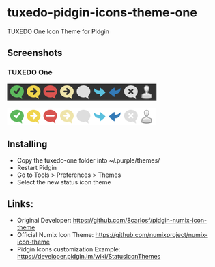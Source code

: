 # tuxedo-pidgin-icons-theme-one
TUXEDO One Icon Theme for Pidgin 

## Screenshots

### TUXEDO One
![tuxedo-one-dark](screenshots/tuxedo-one-dark.png "TUXEDO One (dark)")

![tuxedo-one-light](screenshots/tuxedo-one-light.png "TUXEDO One (light)")

## Installing
- Copy the tuxedo-one folder into ~/.purple/themes/
- Restart Pidgin
- Go to Tools > Preferences > Themes
- Select the new status icon theme

## Links:
- Original Developer: https://github.com/8carlosf/pidgin-numix-icon-theme
- Official Numix Icon Theme: https://github.com/numixproject/numix-icon-theme
- Pidgin Icons customization Example: https://developer.pidgin.im/wiki/StatusIconThemes
